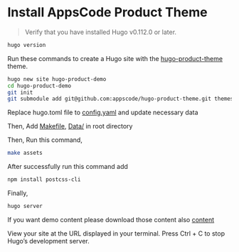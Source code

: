 # Install AppsCode Product Theme

>Verify that you have installed Hugo v0.112.0 or later.
```sh
hugo version
```
Run these commands to create a Hugo site with the [hugo-product-theme](https://github.com/appscode/hugo-product-theme) theme.

```sh
hugo new site hugo-product-demo
cd hugo-product-demo
git init
git submodule add git@github.com:appscode/hugo-product-theme.git themes/hugo-product-theme
```

Replace hugo.toml file to [config.yaml](https://github.com/appscode/hugo-product-demo/blob/master/config.yaml) and update necessary data

Then, Add [Makefile](https://github.com/appscode/hugo-product-demo/blob/master/Makefile), [Data/](https://github.com/appscode/hugo-product-demo/blob/master/data/config.json) in root directory

Then, Run this command,
```sh
make assets
```
After successfully run this command add
```sh
npm install postcss-cli
```
Finally,
```sh
hugo server
```

If you want demo content please download those content also [content](https://github.com/appscode/hugo-product-demo/tree/master/content)

View your site at the URL displayed in your terminal. Press Ctrl + C to stop Hugo’s development server.
